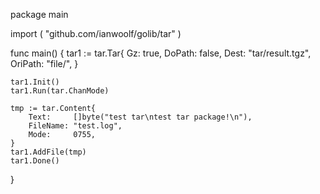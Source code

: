 package main

import (
	"github.com/ianwoolf/golib/tar"
)

func main() {
	tar1 := tar.Tar{
		Gz:      true,
		DoPath:  false,
		Dest:    "tar/result.tgz",
		OriPath: "file/",
	}

	tar1.Init()
	tar1.Run(tar.ChanMode)

	tmp := tar.Content{
		Text:     []byte("test tar\ntest tar package!\n"),
		FileName: "test.log",
		Mode:     0755,
	}
	tar1.AddFile(tmp)
	tar1.Done()
}
